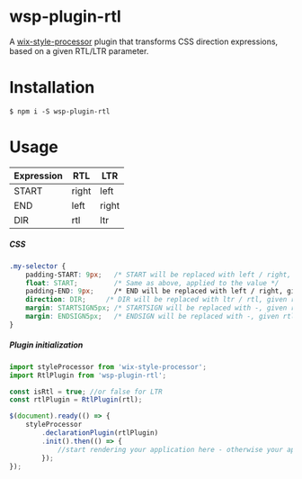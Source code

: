 # wsp-plugin-rtl
A [wix-style-processor](https://github.com/wix/wix-style-processor) plugin that transforms CSS direction expressions, based on a given RTL/LTR parameter.

# Installation
```shell
$ npm i -S wsp-plugin-rtl
```

# Usage

Expression | RTL | LTR
---- | ---------- | -----------
START | right | left
END | left | right
DIR | rtl | ltr


##### CSS
```css
.my-selector {
    padding-START: 9px;   /* START will be replaced with left / right, given rtl = false / true */
    float: START;         /* Same as above, applied to the value */
    padding-END: 9px;     /* END will be replaced with left / right, given rtl = true / false */
    direction: DIR;     /* DIR will be replaced with ltr / rtl, given rtl = false / true */
    margin: STARTSIGN5px; /* STARTSIGN will be replaced with -, given rtl = false, and will be removed for rtl = true */
    margin: ENDSIGN5px;   /* ENDSIGN will be replaced with -, given rtl = true, and will be removed for rtl = false */
}
```

##### Plugin initialization

```javascript
import styleProcessor from 'wix-style-processor';
import RtlPlugin from 'wsp-plugin-rtl';

const isRtl = true; //or false for LTR
const rtlPlugin = RtlPlugin(rtl);

$(document).ready(() => {
    styleProcessor
        .declarationPlugin(rtlPlugin)
        .init().then(() => {
            //start rendering your application here - otherwise your app will flicker
        });
});
```
